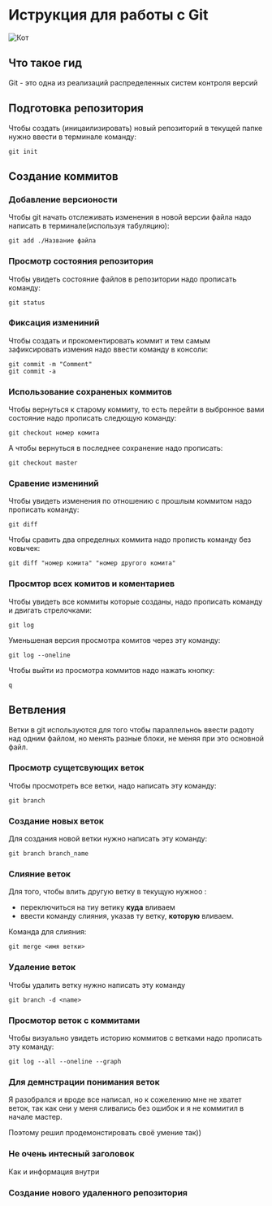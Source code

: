 # **Иструкция для работы с Git**

![Кот](tevtelka.jpg)

## Что такое гид

Git - это одна из реализаций распределенных систем контроля версий

## Подготовка репозитория

Чтобы создать (иницаилизировать) новый репозиторий в текущей папке нужно ввести в терминале команду:

    git init

## Создание коммитов

### Добавление версионости

Чтобы git начать отслеживать изменения в новой версии файла надо написать в терминале(используя табуляцию):

    git add ./Название файла

### Просмотр состояния репозитория

Чтобы увидеть состояние файлов в репозитории надо прописать команду:

    git status

### Фиксация измениний

Чтобы создать и прокоментировать коммит и тем самым зафиксировать измения надо ввести команду в консоли:

    git commit -m "Comment"
    git commit -a

### Использование сохраненых коммитов

Чтобы вернуться к старому коммиту, то есть перейти в выбронное вами состояние надо прописать следющую команду:

    git checkout номер комита

А чтобы вернуться в последнее сохранение надо прописать:

    git checkout master

### Сравение измениний

Чтобы увидеть изменения по отношению с прошлым коммитом надо прописать команду:
    
    git diff

Чтобы сравить два определных коммита надо прописть команду без ковычек:

    git diff "номер комита" "номер другого комита"

### Просмтор всех комитов и коментариев

Чтобы увидеть все коммиты которые созданы, надо прописать команду и двигать стрелочками:

    git log

Уменьшеная версия просмотра комитов через эту команду:

    git log --oneline

Чтобы выйти из просмотра коммитов надо нажать кнопку:

    q

## Ветвления

Ветки в git используются для того чтобы параллельноь ввести радоту над одним файлом, но менять разные блоки, не меняя при это основной файл.

### Просмотр сущетсвующих веток 

Чтобы просмотреть все ветки, надо написать эту команду:

    git branch

### Создание новых веток

Для создания новой ветки нужно написать эту команду:

    git branch branch_name

### Слияние веток 

Для того, чтобы влить другую ветку в текущую нужноо :
- переключиться на тиу ветику **куда** вливаем
- ввести команду слияния, указав ту ветку, **которую** вливаем.

Команда для слияния:

    git merge <имя ветки>
    
### Удаление веток

Чтобы удалить ветку нужно написать эту команду 

    git branch -d <name>

### Просмотор веток с коммитами 

Чтобы визуально увидеть историю коммитов с ветками надо прописать эту команду:

    git log --all --oneline --graph

### Для демнстрации понимания веток

Я разобрался и вроде все написал, но к сожелению мне не хватет веток, так как они у меня сливались без ошибок и я не коммитил в начале мастер. 

Поэтому решил продемонстировать своё умение так))

### Не очень интесный заголовок

Как и информация внутри

### Создание нового удаленного репозитория
